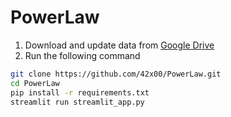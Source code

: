 # PowerLaw

1. Download and update data from [Google Drive](https://drive.google.com/drive/folders/1khS54SKEZw02SomkBEjlIeV7nADlsssD?usp=sharing)
2. Run the following command
``` bash
git clone https://github.com/42x00/PowerLaw.git
cd PowerLaw
pip install -r requirements.txt
streamlit run streamlit_app.py
```
